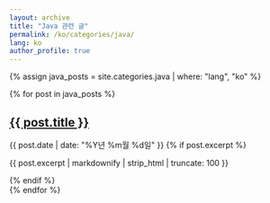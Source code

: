 ```yaml
---
layout: archive
title: "Java 관련 글"
permalink: /ko/categories/java/
lang: ko
author_profile: true
---
```


{% assign java_posts = site.categories.java | where: "lang", "ko" %}

<div class="entries-grid">
  {% for post in java_posts %}
    <article class="archive__item">
      <h2 class="archive__item-title">
        <a href="{{ post.url | relative_url }}">{{ post.title }}</a>
      </h2>
      <span class="archive__item-date">
        {{ post.date | date: "%Y년 %m월 %d일" }}
      </span>
      {% if post.excerpt %}
        <p class="archive__item-excerpt">{{ post.excerpt | markdownify | strip_html | truncate: 100 }}</p>
      {% endif %}
    </article>
  {% endfor %}
</div>
